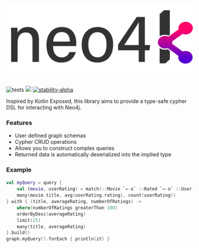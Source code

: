 ![alt text](https://github.com/mnbjhu/neo4k/blob/master/neo4k_logo_text.png?raw=true)

![tests](https://github.com/mnbjhu/KRG2/actions/workflows/gradle.yml/badge.svg)
[![](https://jitpack.io/v/mnbjhu/KRG.svg)](https://jitpack.io/#mnbjhu/KRG)
[![stability-alpha](https://img.shields.io/badge/stability-alpha-f4d03f.svg)](https://github.com/mkenney/software-guides/blob/master/STABILITY-BADGES.md#alpha)

Inspired by Kotlin Exposed, this library aims to provide a type-safe cypher DSL for interacting with Neo4j.
### Features
* User defined graph schemas
* Cypher CRUD operations
* Allows you to construct complex queries
* Returned data is automatically deserialized into the implied type

### Example

```kotlin
val myQuery = query {
    val (movie, userRating) = match(::Movie `←-o` ::Rated `←-o` ::User)
    many(movie.title, avg(userRating.rating), count(userRating))
}.with { (title, averageRating, numberOfRatings) ->
    where(numberOfRatings greaterThan 100)
    orderByDesc(averageRating)
    limit(25)
    many(title, averageRating)
}.build()
graph.myQuery().forEach { println(it) }
```
